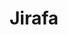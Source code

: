 ---
title: Jirafa
date: 
draft: false

# descripcion
description : Jirafa

materials: Plata 925

color: Plateado

dimensions: 2cm x 2cm

code: 02-14-0166

type: "Dijes"

categories: []

price: $6.600,00

price_eftvo: $5.610,00

# Images
# first image will be shown in the product page
images:
  # - image: "images/path_to_image"
  # La ubicacion de las imagenes es imagenes/Dijes/Dijes.Plata/02-14-0166-jirafa
  - image: "./images/dijes/plata/02-14-0166-jirafa.JPG"
---